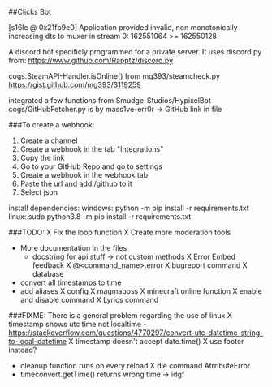 ##Clicks Bot

[s16le @ 0x21fb9e0] Application provided invalid, non monotonically increasing dts to muxer in stream 0: 162551064 >= 162550128

A discord bot specificly programmed for a private server.
It uses discord.py from:
https://www.github.com/Rapptz/discord.py

cogs.SteamAPI-Handler.isOnline() from mg393/steamcheck.py
https://gist.github.com/mg393/3119259

integrated a few functions from Smudge-Studios/HypixelBot
cogs/GitHubFetcher.py is by mass1ve-err0r -> GitHub link in file

###To create a webhook:

1. Create a channel
2. Create a webhook in the tab "Integrations"
3. Copy the link
4. Go to your GitHub Repo and go to settings
5. Create a webhook in the webhook tab
6. Paste the url and add /github to it
7. Select json

install dependencies:
windows: python -m pip install -r requirements.txt
linux: sudo python3.8 -m pip install -r requirements.txt

###TODO:
X Fix the loop function
X Create more moderation tools
- More documentation in the files
	- docstring for api stuff -> not custom methods
X Error Embed feedback
	X @<command_name>.error
X bugreport command
	X database
- convert all timestamps to time
- add aliases
X config
	X magmaboss 
	X minecraft online function
	X enable and disable command
X Lyrics command



###FIXME:
There is a general problem regarding the use of linux
X timestamp shows utc time not localtime
	- https://stackoverflow.com/questions/4770297/convert-utc-datetime-string-to-local-datetime
X timestamp doesn't accept date.time()
	X use footer instead?
- cleanup function runs on every reload
X die command AtrributeError
- timeconvert.getTime() returns wrong time -> idgf

